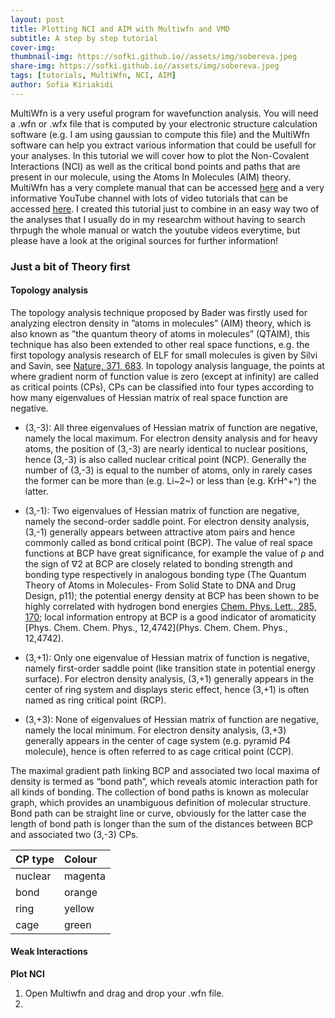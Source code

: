 ```yaml
---
layout: post
title: Plotting NCI and AIM with Multiwfn and VMD
subtitle: A step by step tutorial
cover-img: 
thumbnail-img: https://sofki.github.io//assets/img/sobereva.jpeg
share-img: https://sofki.github.io//assets/img/sobereva.jpeg
tags: [tutorials, MultiWfn, NCI, AIM]
author: Sofia Kiriakidi
---
```


MultiWfn is a very useful program for wavefunction analysis. You will need a .wfn or .wfx file that is computed by your electronic structure calculation software (e.g. I am using gaussian to compute this file) and the MultiWfn software can help you extract various information that could be usefull for your analyses. In this tutorial we will cover how to plot the Non-Covalent Interactions (NCI) as well as the critical bond points and paths that are present in our molecule, using the Atoms In Molecules (AIM) theory. MultiWfn has a very complete manual that can be accessed [here](http://sobereva.com/multiwfn/misc/Multiwfn_3.8_dev.pdf) and a very informative YouTube channel with lots of video tutorials that can be accessed [here](https://www.youtube.com/@sobereva). I created this tutorial just to combine in an easy way two of the analyses that I usually do in my researchm without having to search thrpugh the whole manual or watch the youtube videos everytime, but please have a look at the original sources for further information!

### Just a bit of Theory first ###
#### Topology analysis ####

The topology analysis technique proposed by Bader was firstly used for analyzing electron density in ”atoms in molecules” (AIM) theory, which is also known as ”the quantum theory of atoms in molecules” (QTAIM), this technique has also been extended to other real space functions, e.g. the first topology analysis research of ELF for small molecules is given by Silvi and Savin, see [Nature, 371, 683](https://www.nature.com/articles/371683a0). In topology analysis language, the points at where gradient norm of function value is zero (except at infinity) are called as critical points (CPs), CPs can be classified into four types according to how many eigenvalues of Hessian matrix of real space function are negative.

* (3,-3): All three eigenvalues of Hessian matrix of function are negative, namely the local maximum. For electron density analysis and for heavy atoms, the position of (3,-3) are nearly identical to nuclear positions, hence (3,-3) is also called nuclear critical point (NCP). Generally the number of (3,-3) is equal to the number of atoms, only in rarely cases the former can be more than (e.g. Li~2~) or less than (e.g. KrH^+^) the latter.

* (3,-1): Two eigenvalues of Hessian matrix of function are negative, namely the second-order saddle point. For electron density analysis, (3,-1) generally appears between attractive atom pairs and hence commonly called as bond critical point (BCP). The value of real space functions at BCP have great significance, for example the value of ρ and the sign of ∇2 at BCP are closely related to bonding strength and bonding type respectively in
analogous bonding type (The Quantum Theory of Atoms in Molecules- From Solid State to DNA and Drug Design, p11); the potential energy density at BCP has been shown to be highly correlated with hydrogen bond energies [Chem. Phys. Lett., 285, 170](https://www.sciencedirect.com/science/article/pii/S0009261499000718); local information entropy at BCP is a good indicator of aromaticity [Phys. Chem. Chem. Phys., 12,4742](Phys. Chem. Chem. Phys., 12,4742).

* (3,+1): Only one eigenvalue of Hessian matrix of function is negative, namely first-order saddle point (like transition state in potential energy surface). For electron density analysis, (3,+1) generally appears in the
center of ring system and displays steric effect, hence (3,+1) is often named as ring critical point (RCP).

* (3,+3): None of eigenvalues of Hessian matrix of function are negative, namely the local minimum. For electron density analysis, (3,+3) generally appears in the center of cage system (e.g. pyramid P4 molecule), hence is
often referred to as cage critical point (CCP).

The maximal gradient path linking BCP and associated two local maxima of density is termed as “bond path”, which reveals atomic interaction path for all kinds of bonding. The collection of bond paths is known as molecular graph, which provides an unambiguous definition of molecular structure. Bond path can be straight line or curve, obviously for the latter case the length of bond
path is longer than the sum of the distances between BCP and associated two (3,-3) CPs.

| CP type | Colour | 
| :------ |:--- |
| nuclear | magenta | 
| bond | orange | 
| ring | yellow |
| cage | green | 

#### Weak Interactions ####

**Plot NCI**

1. Open Multiwfn and drag and drop your .wfn file.   
2. 

